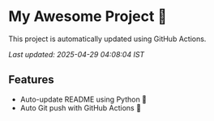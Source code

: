 # My Awesome Project 🚀

This project is automatically updated using GitHub Actions.

_Last updated: 2025-04-29 04:08:04 IST_

## Features
- Auto-update README using Python 🐍
- Auto Git push with GitHub Actions 🤖
